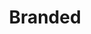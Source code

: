 ---
layout : sparkle
title : "Branded"
summary : "A free tool to create and maintain style guides. By Muno Creative."
visit : https://www.branded.guide/
tags : []
category : "design"
---